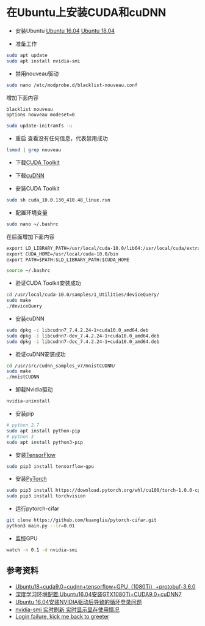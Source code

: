 # 在Ubuntu上安装CUDA和cuDNN

* 安装Ubuntu
[Ubuntu 16.04](http://releases.ubuntu.com/16.04/)
[Ubuntu 18.04](http://releases.ubuntu.com/18.04/)

* 准备工作
```bash
sudo apt update
sudo apt install nvidia-smi
```

* 禁用nouveau驱动
```bash
sudo nano /etc/modprobe.d/blacklist-nouveau.conf
```
增加下面内容
```txt
blacklist nouveau
options nouveau modeset=0
```
```bash
sudo update-initramfs -u
```

* 重启
查看没有任何信息，代表禁用成功
```bash
lsmod | grep nouveau
```

* 下载[CUDA Toolkit](https://developer.nvidia.com/cuda-downloads?target_os=Linux&target_arch=x86_64&target_distro=Ubuntu&target_version=1804&target_type=runfilelocal)
* 下载[cuDNN](https://developer.nvidia.com/rdp/cudnn-download)

* 安装CUDA Toolkit
```bash
sudo sh cuda_10.0.130_410.48_linux.run
```

* 配置环境变量
```bash
sudo nano ~/.bashrc
```
在后面增加下面内容
```txt
export LD_LIBRARY_PATH=/usr/local/cuda-10.0/lib64:/usr/local/cuda/extras/CPUTI/lib64
export CUDA_HOME=/usr/local/cuda-10.0/bin
export PATH=$PATH:$LD_LIBRARY_PATH:$CUDA_HOME
```
```bash
source ~/.bashrc
```

* 验证CUDA Toolkit安装成功
```bash
cd /usr/local/cuda-10.0/samples/1_Utilities/deviceQuery/
sudo make
./deviceQuery
```

* 安装cuDNN
```bash
sudo dpkg -i libcudnn7_7.4.2.24-1+cuda10.0_amd64.deb 
sudo dpkg -i libcudnn7-dev_7.4.2.24-1+cuda10.0_amd64.deb
sudo dpkg -i libcudnn7-doc_7.4.2.24-1+cuda10.0_amd64.deb
```

* 验证cuDNN安装成功
```bash
cd /usr/src/cudnn_samples_v7/mnistCUDNN/
sudo make
./mnistCUDNN
```

* 卸载Nvidia驱动
```bash
nvidia-uninstall
```

* 安装pip
```bash
# python 2.7
sudo apt install python-pip
# python 3
sudo apt install python3-pip
```

* 安装[TensorFlow](https://www.tensorflow.org/install/)
```bash
sudo pip3 install tensorflow-gpu
```

* 安装[PyTorch](https://pytorch.org)
```bash
sudo pip3 install https://download.pytorch.org/whl/cu100/torch-1.0.0-cp36-cp36m-linux_x86_64.whl
sudo pip3 install torchvision
```

* 运行pytorch-cifar
```bash
git clone https://github.com/kuangliu/pytorch-cifar.git
python3 main.py --lr=0.01
```

* 监控GPU
```bash
watch -n 0.1 -d nvidia-smi
```

## 参考资料
* [Ubuntu18+cuda9.0+cudnn+tensorflow+GPU（1080Ti）+protobuf-3.6.0](https://blog.csdn.net/m0_37407756/article/details/80769952)
* [深度学习环境配置:Ubuntu16.04安装GTX1080Ti+CUDA9.0+cuDNN7](https://www.cnblogs.com/tanwc/p/9375161.html)
* [Ubuntu 16.04安装NVIDIA驱动后导致的循环登录问题](https://blog.csdn.net/gavinmiaoc/article/details/79748689)
* [nvidia-smi 实时刷新 实时显示显存使用情况](https://blog.csdn.net/sinat_26871259/article/details/82684582)
* [Login failure, kick me back to greeter](https://ubuntuforums.org/showthread.php?t=2361640)